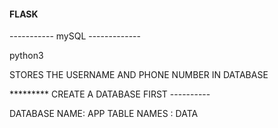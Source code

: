 #### FLASK #####

----------- mySQL -------------

python3

STORES THE USERNAME AND PHONE NUMBER IN DATABASE
 

 ********* CREATE A DATABASE FIRST ----------

 DATABASE NAME: APP
 TABLE NAMES : DATA

 <!-- mysql> DESCRIBE DATA;
+--------------+-------------+------+-----+---------+----------------+
| Field        | Type        | Null | Key | Default | Extra          |
+--------------+-------------+------+-----+---------+----------------+
| uid          | int(11)     | NO   | PRI | NULL    | auto_increment |
| name         | varchar(20) | YES  |     | NULL    |                |
| phone_number | varchar(15) | YES  |     | NULL    |                |
+--------------+-------------+------+-----+---------+----------------+
3 rows in set (0.00 sec)
 -->

